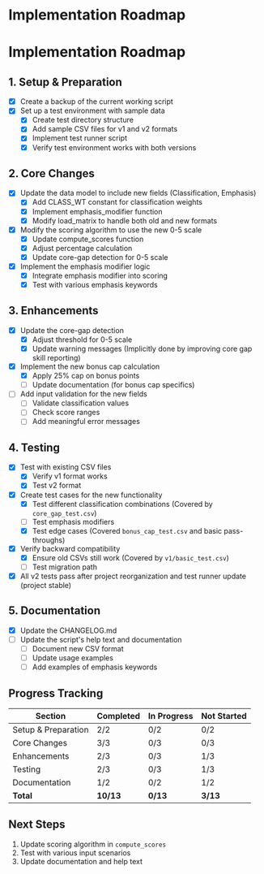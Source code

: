 # Implementation Roadmap

# Implementation Roadmap

## 1. Setup & Preparation
- [x] Create a backup of the current working script
- [x] Set up a test environment with sample data
  - [x] Create test directory structure
  - [x] Add sample CSV files for v1 and v2 formats
  - [x] Implement test runner script
  - [x] Verify test environment works with both versions

## 2. Core Changes
- [x] Update the data model to include new fields (Classification, Emphasis)
  - [x] Add CLASS_WT constant for classification weights
  - [x] Implement emphasis_modifier function
  - [x] Modify load_matrix to handle both old and new formats
- [x] Modify the scoring algorithm to use the new 0-5 scale
  - [x] Update compute_scores function
  - [x] Adjust percentage calculation
  - [x] Update core-gap detection for 0-5 scale
- [x] Implement the emphasis modifier logic
  - [x] Integrate emphasis modifier into scoring
  - [x] Test with various emphasis keywords

## 3. Enhancements
- [x] Update the core-gap detection
  - [x] Adjust threshold for 0-5 scale
  - [x] Update warning messages (Implicitly done by improving core gap skill reporting)
- [x] Implement the new bonus cap calculation
  - [x] Apply 25% cap on bonus points
  - [ ] Update documentation (for bonus cap specifics)
- [ ] Add input validation for the new fields
  - [ ] Validate classification values
  - [ ] Check score ranges
  - [ ] Add meaningful error messages

## 4. Testing
- [x] Test with existing CSV files
  - [x] Verify v1 format works
  - [x] Test v2 format
- [x] Create test cases for the new functionality
  - [x] Test different classification combinations (Covered by `core_gap_test.csv`)
  - [ ] Test emphasis modifiers
  - [x] Test edge cases (Covered `bonus_cap_test.csv` and basic pass-throughs)
- [x] Verify backward compatibility
  - [x] Ensure old CSVs still work (Covered by `v1/basic_test.csv`)
  - [ ] Test migration path
- [x] All v2 tests pass after project reorganization and test runner update (project stable)

## 5. Documentation
- [x] Update the CHANGELOG.md
- [ ] Update the script's help text and documentation
  - [ ] Document new CSV format
  - [ ] Update usage examples
  - [ ] Add examples of emphasis keywords

## Progress Tracking

| Section | Completed | In Progress | Not Started |
|---------|-----------|-------------|-------------|
| Setup & Preparation | 2/2 | 0/2 | 0/2 |
| Core Changes | 3/3 | 0/3 | 0/3 |
| Enhancements | 2/3 | 0/3 | 1/3 | 
| Testing | 2/3 | 0/3 | 1/3 |
| Documentation | 1/2 | 0/2 | 1/2 |
| **Total** | **10/13** | **0/13** | **3/13** |

## Next Steps
1. Update scoring algorithm in `compute_scores`
2. Test with various input scenarios
3. Update documentation and help text